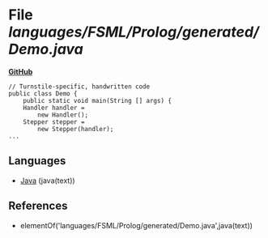 # File _languages/FSML/Prolog/generated/Demo.java_
**[GitHub](https://github.com/softlang/yas/blob/master/languages/FSML/Prolog/generated/Demo.java)**
```
// Turnstile-specific, handwritten code
public class Demo {
    public static void main(String [] args) {
	Handler handler =
	    new Handler();
	Stepper stepper =
	    new Stepper(handler);
...
```

## Languages
* [Java](../languages/Java.md) (java(text))

## References
* elementOf('languages/FSML/Prolog/generated/Demo.java',java(text))
